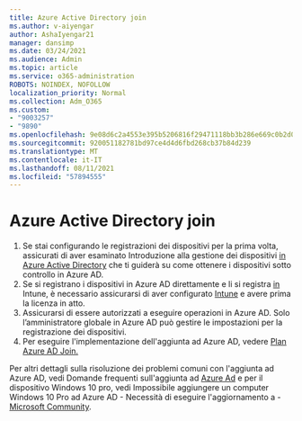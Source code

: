 ```yaml
---
title: Azure Active Directory join
ms.author: v-aiyengar
author: AshaIyengar21
manager: dansimp
ms.date: 03/24/2021
ms.audience: Admin
ms.topic: article
ms.service: o365-administration
ROBOTS: NOINDEX, NOFOLLOW
localization_priority: Normal
ms.collection: Adm_O365
ms.custom:
- "9003257"
- "9890"
ms.openlocfilehash: 9e08d6c2a4553e395b5206816f29471118bb3b286e669c0b2d07a740e2a3c749
ms.sourcegitcommit: 920051182781bd97ce4d4d6fbd268cb37b84d239
ms.translationtype: MT
ms.contentlocale: it-IT
ms.lasthandoff: 08/11/2021
ms.locfileid: "57894555"
---
```

# <a name="azure-active-directory-join"></a>Azure Active Directory join

1. Se stai configurando le registrazioni dei dispositivi per la prima volta, assicurati di aver esaminato Introduzione alla gestione dei dispositivi [in Azure Active Directory](https://docs.microsoft.com/azure/active-directory/devices/overview) che ti guiderà su come ottenere i dispositivi sotto controllo in Azure AD. 
1. Se si registrano i dispositivi in Azure AD direttamente e li si registra [in](https://docs.microsoft.com/mem/intune/fundamentals/licenses-assign) Intune, è necessario assicurarsi di aver configurato [Intune](https://docs.microsoft.com/mem/intune/enrollment/device-enrollment) e avere prima la licenza in atto.
1. Assicurarsi di essere autorizzati a eseguire operazioni in Azure AD. Solo l’amministratore globale in Azure AD può gestire le impostazioni per la registrazione dei dispositivi.
1. Per eseguire l'implementazione dell'aggiunta ad Azure AD, vedere [Plan Azure AD Join.](https://docs.microsoft.com/azure/active-directory/devices/azureadjoin-plan)

Per altri dettagli sulla risoluzione dei problemi comuni con l'aggiunta ad Azure AD, vedi Domande frequenti sull'aggiunta ad [Azure Ad](https://docs.microsoft.com/azure/active-directory/devices/faq) e per il dispositivo Windows 10 pro, vedi Impossibile aggiungere un computer Windows 10 Pro ad Azure AD - Necessità di eseguire l'aggiornamento a - [Microsoft Community](https://answers.microsoft.com/en-us/msoffice/forum/msoffice_install-mso_win10-mso_365hp/unable-to-join-windows-10-pro-machine-to-azure-ad/abb1ca7d-b317-45ec-a628-e1c10eae2900).
